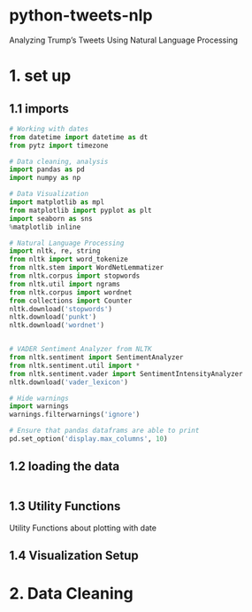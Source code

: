 # python-tweets-nlp
Analyzing Trump’s Tweets Using Natural Language Processing

# 1. set up
## 1.1 imports

```python
# Working with dates
from datetime import datetime as dt
from pytz import timezone

# Data cleaning, analysis
import pandas as pd
import numpy as np

# Data Visualization
import matplotlib as mpl
from matplotlib import pyplot as plt
import seaborn as sns
%matplotlib inline

# Natural Language Processing
import nltk, re, string
from nltk import word_tokenize
from nltk.stem import WordNetLemmatizer
from nltk.corpus import stopwords
from nltk.util import ngrams
from nltk.corpus import wordnet
from collections import Counter
nltk.download('stopwords')
nltk.download('punkt')
nltk.download('wordnet')


# VADER Sentiment Analyzer from NLTK
from nltk.sentiment import SentimentAnalyzer
from nltk.sentiment.util import *
from nltk.sentiment.vader import SentimentIntensityAnalyzer
nltk.download('vader_lexicon')

# Hide warnings
import warnings
warnings.filterwarnings('ignore')

# Ensure that pandas dataframs are able to print
pd.set_option('display.max_columns', 10)
```

## 1.2 loading the data
```python
```

## 1.3 Utility Functions
Utility Functions about plotting with date

## 1.4 Visualization Setup

# 2. Data Cleaning


